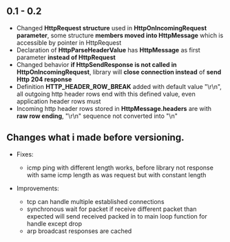 ## 0.1 - 0.2

* Changed **HttpRequest structure** used in **HttpOnIncomingRequest parameter**, some structure **members moved into HttpMessage** which is accessible by pointer in HttpRequest
* Declaration of **HttpParseHeaderValue** has **HttpMessage** as first parameter **instead of HttpRequest**
* Changed behavior **if HttpSendResponse is not called in HttpOnIncomingRequest**, library will **close connection instead** of **send Http 204 response**
* Definition **HTTP_HEADER_ROW_BREAK** added with default value "\r\n", all outgoing http header rows end with this defined value, even application header rows must
* Incoming http header rows stored in **HttpMessage.headers** are with **raw row ending**, "\r\n" sequence not converted into "\n"

## Changes what i made before versioning.

* Fixes:
    * icmp ping with different length works, before library not response with same icmp length as was request but with constant length

* Improvements:
    * tcp can handle multiple established connections
    * synchronous wait for packet if receive different packet than expected will send received packed in to main loop function for handle except drop
    * arp broadcast responses are cached
